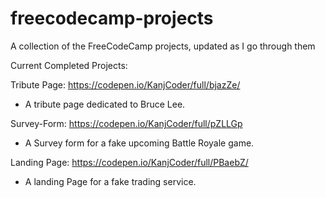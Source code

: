 # freecodecamp-projects
A collection of the FreeCodeCamp projects, updated as I go through them

Current Completed Projects:

Tribute Page: https://codepen.io/KanjCoder/full/bjazZe/
  - A tribute page dedicated to Bruce Lee.

Survey-Form: https://codepen.io/KanjCoder/full/pZLLGp
  - A Survey form for a fake upcoming Battle Royale game.
  
Landing Page: https://codepen.io/KanjCoder/full/PBaebZ/
  - A landing Page for a fake trading service.
